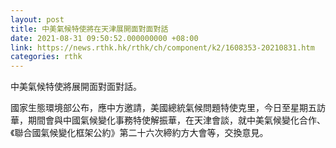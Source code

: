```yaml
---
layout: post
title: 中美氣候特使將在天津展開面對面對話
date: 2021-08-31 09:50:52.000000000 +08:00
link: https://news.rthk.hk/rthk/ch/component/k2/1608353-20210831.htm
categories: rthk
---
```


中美氣候特使將展開面對面對話。

國家生態環境部公布，應中方邀請，美國總統氣候問題特使克里，今日至星期五訪華，期間會與中國氣候變化事務特使解振華，在天津會談，就中美氣候變化合作、《聯合國氣候變化框架公約》第二十六次締約方大會等，交換意見。
